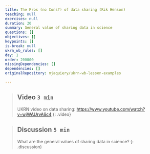```yaml
---
title: The Pros (no Cons?) of data sharing (Rik Henson)
teaching: null
exercises: null
duration: 20
summary: General value of sharing data in science
questions: []
objectives: []
keypoints: []
is-break: null
ukrn_wb_rules: []
day: 1
order: 200000
missingDependencies: []
dependencies: []
originalRepository: mjaquiery/ukrn-wb-lesson-examples

---
```

> ## Video `3 min`
> UKRN video on data sharing: https://www.youtube.com/watch?v=wjWAUrvA6c4
{: .video}

> ## Discussion `5 min`
> What are the general values of sharing data in science?
{: .discussion}
